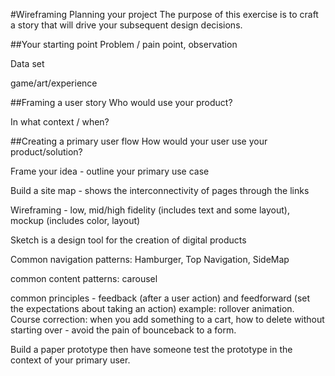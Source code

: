 #Wireframing
Planning your project
The purpose of this exercise is to craft a story that will drive your subsequent design decisions.

##Your starting point
Problem / pain point, observation

Data set

game/art/experience


##Framing a user story
Who would use your product?


In what context / when?


##Creating a primary user flow
How would your user use your product/solution?


Frame your idea - outline your primary use case

Build a site map - shows the interconnectivity of pages through the links

Wireframing - low, mid/high fidelity (includes text and some layout), mockup (includes color, layout)

Sketch is a design tool for the creation of digital products

Common navigation patterns: Hamburger, Top Navigation, SideMap

common content patterns: carousel

common principles - feedback (after a user action) and feedforward (set the expectations about taking an action) example: rollover animation. Course correction: when you add something to a cart, how to delete without starting over - avoid the pain of bounceback to a form.

Build a paper prototype then have someone test the prototype in the context of your primary user.
